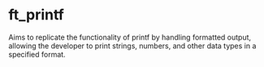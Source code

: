 # ft_printf
Aims to replicate the functionality of printf by handling formatted output, allowing the developer to print strings, numbers, and other data types in a specified format.
